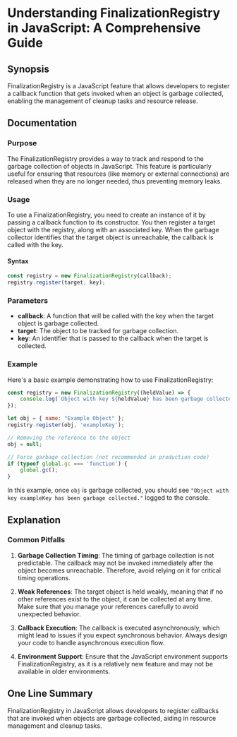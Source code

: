 <!--
Meta Description: # Understanding FinalizationRegistry in JavaScript: A Comprehensive Guide ## Synopsis FinalizationRegistry is a JavaScript feature that allows develop...
Meta Keywords: object, garbage, finalizationregistry, callback, collected
-->

# Understanding FinalizationRegistry in JavaScript: A Comprehensive Guide

## Synopsis
FinalizationRegistry is a JavaScript feature that allows developers to register a callback function that gets invoked when an object is garbage collected, enabling the management of cleanup tasks and resource release.

## Documentation
### Purpose
The FinalizationRegistry provides a way to track and respond to the garbage collection of objects in JavaScript. This feature is particularly useful for ensuring that resources (like memory or external connections) are released when they are no longer needed, thus preventing memory leaks.

### Usage
To use a FinalizationRegistry, you need to create an instance of it by passing a callback function to its constructor. You then register a target object with the registry, along with an associated key. When the garbage collector identifies that the target object is unreachable, the callback is called with the key.

#### Syntax
```javascript
const registry = new FinalizationRegistry(callback);
registry.register(target, key);
```

### Parameters
- **callback**: A function that will be called with the key when the target object is garbage collected.
- **target**: The object to be tracked for garbage collection.
- **key**: An identifier that is passed to the callback when the target is collected.

### Example
Here's a basic example demonstrating how to use FinalizationRegistry:

```javascript
const registry = new FinalizationRegistry((heldValue) => {
    console.log(`Object with key ${heldValue} has been garbage collected.`);
});

let obj = { name: "Example Object" };
registry.register(obj, 'exampleKey');

// Removing the reference to the object
obj = null;

// Force garbage collection (not recommended in production code)
if (typeof global.gc === 'function') {
    global.gc();
}
```

In this example, once `obj` is garbage collected, you should see `"Object with key exampleKey has been garbage collected."` logged to the console.

## Explanation
### Common Pitfalls
1. **Garbage Collection Timing**: The timing of garbage collection is not predictable. The callback may not be invoked immediately after the object becomes unreachable. Therefore, avoid relying on it for critical timing operations.

2. **Weak References**: The target object is held weakly, meaning that if no other references exist to the object, it can be collected at any time. Make sure that you manage your references carefully to avoid unexpected behavior.

3. **Callback Execution**: The callback is executed asynchronously, which might lead to issues if you expect synchronous behavior. Always design your code to handle asynchronous execution flow.

4. **Environment Support**: Ensure that the JavaScript environment supports FinalizationRegistry, as it is a relatively new feature and may not be available in older environments.

## One Line Summary
FinalizationRegistry in JavaScript allows developers to register callbacks that are invoked when objects are garbage collected, aiding in resource management and cleanup tasks.